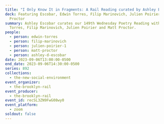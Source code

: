 ```yaml
---
title: "I Only Know It in Fragments: A Rail Reading curated by Ashley Escobar"
deck: Featuring Escobar, Edwin Torres, Filip Marinovich, Julien Poirier and Matt
  Proctor
summary: Ashley Escobar curates our 149th Wednesday Poetry Reading with Edwin
  Torres, Filip Marinovich, Julien Poirier and Matt Proctor.
people:
  - person: edwin-torres
  - person: filip-marinovich
  - person: julien-poirier-1
  - person: matt-proctor
  - person: ashley-d-escobar
date: 2023-09-06T13:00:00-0500
end_date: 2023-09-06T14:30:00-0500
series: 892
collections:
  - the-new-social-environment
event_organizer:
  - the-brooklyn-rail
event_producer:
  - the-brooklyn-rail
event_id: recSL3ZN9FwG08wy0
event_platform:
  - zoom
soldout: false
---
```

